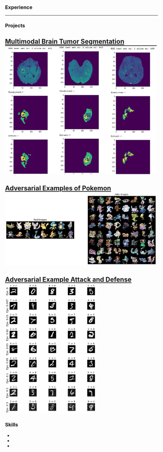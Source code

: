 ### Experience
---

### Projects
[Multimodal Brain Tumor Segmentation](https://github.com/as791/Multimodal-Brain-Tumor-Segmentation)
<img src="images/mbts-1.png?raw=true" width="500"/>
---
[Adversarial Examples of Pokemon](https://github.com/as791/Adversarial-Examples-of-Pokemon)
<img src="images/aefp-1.png?raw=true?raw=true" width="500"/>
---
[Adversarial Example Attack and Defense](https://github.com/as791/Adversarial-Example-Attack-and-Defense)
<img src="images/fgsm-adv.png?raw=true" width="300"/>
---
### Skills
- 
-
-
